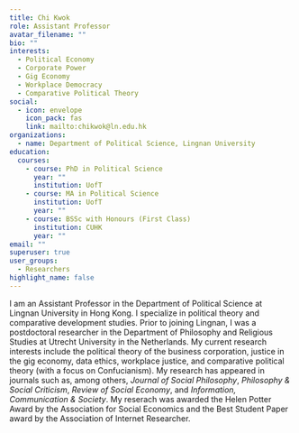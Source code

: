 ```yaml
---
title: Chi Kwok
role: Assistant Professor
avatar_filename: ""
bio: ""
interests:
  - Political Economy
  - Corporate Power
  - Gig Economy
  - Workplace Democracy
  - Comparative Political Theory
social:
  - icon: envelope
    icon_pack: fas
    link: mailto:chikwok@ln.edu.hk
organizations:
  - name: Department of Political Science, Lingnan University
education:
  courses:
    - course: PhD in Political Science
      year: ""
      institution: UofT
    - course: MA in Political Science
      institution: UofT
      year: ""
    - course: BSSc with Honours (First Class)
      institution: CUHK
      year: ""
email: ""
superuser: true
user_groups:
  - Researchers
highlight_name: false
---
```

I am an Assistant Professor in the Department of Political Science at Lingnan University in Hong Kong. I specialize in political theory and comparative development studies. Prior to joining Lingnan, I was a postdoctoral researcher in the Department of Philosophy and Religious Studies at Utrecht University in the Netherlands. My current research interests include the political theory of the business corporation, justice in the gig economy, data ethics, workplace justice, and comparative political theory (with a focus on Confucianism). My research has appeared in journals such as, among others, *Journal of Social Philosophy*, *Philosophy & Social Criticism*, *Review of Social Economy*, and *Information, Communication & Society*. My reserach was awarded the Helen Potter Award by the Association for Social Economics and the Best Student Paper award by the Association of Internet Researcher.
